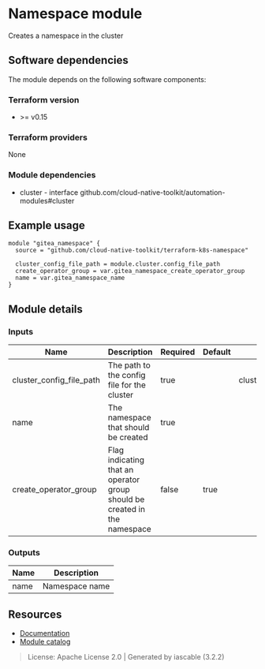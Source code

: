 # Namespace module

Creates a namespace in the cluster


## Software dependencies

The module depends on the following software components:

### Terraform version

- \>= v0.15

### Terraform providers


None

### Module dependencies


- cluster - interface github.com/cloud-native-toolkit/automation-modules#cluster

## Example usage

```hcl
module "gitea_namespace" {
  source = "github.com/cloud-native-toolkit/terraform-k8s-namespace"

  cluster_config_file_path = module.cluster.config_file_path
  create_operator_group = var.gitea_namespace_create_operator_group
  name = var.gitea_namespace_name
}

```

## Module details

### Inputs

| Name | Description | Required | Default | Source |
|------|-------------|---------|----------|--------|
| cluster_config_file_path | The path to the config file for the cluster | true |  | cluster.config_file_path |
| name | The namespace that should be created | true |  |  |
| create_operator_group | Flag indicating that an operator group should be created in the namespace | false | true |  |

### Outputs

| Name | Description |
|------|-------------|
| name | Namespace name |

## Resources

- [Documentation](https://operate.cloudnativetoolkit.dev)
- [Module catalog](https://modules.cloudnativetoolkit.dev)

> License: Apache License 2.0 | Generated by iascable (3.2.2)
